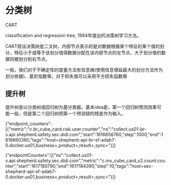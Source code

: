 # 分类树

CART

classification and regression tree, 1984年提出的决策树学习方法。

CART假设决策树是二叉树，内部节点表示的是对数据根据某个特征的某个值的划分，特征小于或等于该划分值得数据分配在该内部节点的左节点，大于划分值的数据则被划分到右节点。

一般，我们对于不确定性的度量方法有信息熵(使用信息增益最大的划分方法作为划分依据)、基尼指数等，对于损失值可以采用平方损失函数等

## 提升树

提升树是以分类树或回归树为基分类器。基本idea是，第一个回归树预测效果可能一般，但是第二个回归树把第一个预测错的残差作为输入。



{"endpoint_counters":[{"metric":"c.br_cube_card.risk.user.counter","ns":"collect.us01-br-v.api.shepherd.safety.sec.didi.com","start":1616656760,"step":1000,"end":1616660360,"tags":"host=shepherd-api-br-sf-adab7-0.docker.us01,business=<all>,product=<all>,result=<all>,sync=<all>"}]}


{"endpointCounters":[{"ns":"collect.us01-v.api.shepherd.safety.sec.didi.com","metric":"c.mx_cube_card_v2.count.counter","start":1617180790,"end":1617184390,"step":10,"tags":"host=sec-shepherd-api-sf-adab7-0.docker.us01,business=<all>,product=<all>,result=<all>,sync=<all>"}]}